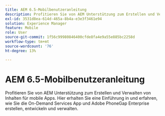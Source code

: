 ```yaml
---
title: AEM 6.5-Mobilbenutzeranleitung
description: Profitieren Sie von AEM Unterstützung zum Erstellen und Verwalten von Inhalten für mobile Apps. Hier erhalten Sie eine Einführung in und erfahren, wie Sie die On-Demand Services App und Adobe PhoneGap Enterprise erstellen, entwickeln und verwalten.
exl-id: 3531d8ea-614d-465a-8b4a-e3e3f3461e94
solution: Experience Manager
feature: Mobile
role: User
source-git-commit: 1f56c99980846400cfde8fa4e9a55e885bc2258d
workflow-type: tm+mt
source-wordcount: '76'
ht-degree: 13%

---
```



# AEM 6.5-Mobilbenutzeranleitung

Profitieren Sie von AEM Unterstützung zum Erstellen und Verwalten von Inhalten für mobile Apps. Hier erhalten Sie eine Einführung in und erfahren, wie Sie die On-Demand Services App und Adobe PhoneGap Enterprise erstellen, entwickeln und verwalten.
